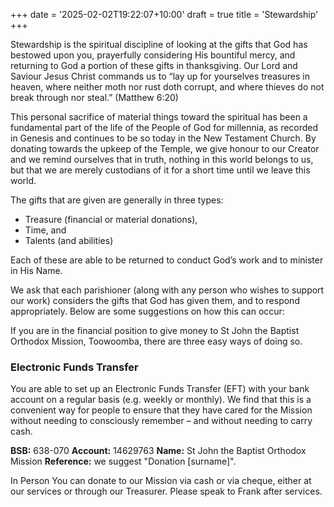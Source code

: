 +++
date = '2025-02-02T19:22:07+10:00'
draft = true
title = 'Stewardship'
+++

Stewardship is the spiritual discipline of looking at the gifts that God has bestowed upon you, prayerfully considering His bountiful mercy, and returning to God a portion of these gifts in thanksgiving. Our Lord and Saviour Jesus Christ commands us to “lay up for yourselves treasures in heaven, where neither moth nor rust doth corrupt, and where thieves do not break through nor steal.” (Matthew 6:20)

This personal sacrifice of material things toward the spiritual has been a fundamental part of the life of the People of God for millennia, as recorded in Genesis and continues to be so today in the New Testament Church. By donating towards the upkeep of the Temple, we give honour to our Creator and we remind ourselves that in truth, nothing in this world belongs to us, but that we are merely custodians of it for a short time until we leave this world.

The gifts that are given are generally in three types:

- Treasure (financial or material donations),
- Time, and
- Talents (and abilities)

Each of these are able to be returned to conduct God’s work and to minister in His Name.

We ask that each parishioner (along with any person who wishes to support our work) considers the gifts that God has given them, and to respond appropriately. Below are some suggestions on how this can occur:

<!-- ### Treasurer -->
If you are in the financial position to give money to St John the Baptist Orthodox Mission, Toowoomba, there are three easy ways of doing so.

### Electronic Funds Transfer
You are able to set up an Electronic Funds Transfer (EFT) with your bank account on a regular basis (e.g. weekly or monthly). We find that this is a convenient way for people to ensure that they have cared for the Mission without needing to consciously remember – and without needing to carry cash.

**BSB:** 638-070
**Account:** 14629763
**Name:** St John the Baptist Orthodox Mission
**Reference:** we suggest "Donation [surname]".

In Person
You can donate to our Mission via cash or via cheque, either at our services or through our Treasurer. Please speak to Frank after services.

<!-- Purchases
Sometimes, there are purchases that our parish needs to undertake, and people sometimes wish to purchase these as part of their donation. Some of these are one-off donations, while others are regular expenses (e.g. communion wine, flour for prosphora, etc). Please speak to Fr Erich or Peter if you wish to donate in this way. -->

<!-- Time and Talent
At St John’s, we have areas where we are in need of assistance from people who can contribute either their spare time or their expertise, including:

Making prosphora
Singing in the choir
Organising our Morning Teas
Cleaning after services
Sewing vestments
Woodworking
Graphic Design
Letterbox drops
And more – please ask how you can help! -->
